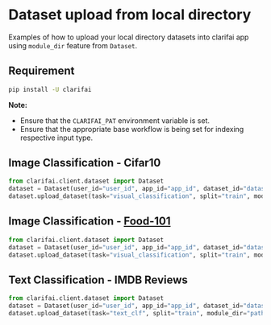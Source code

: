 # Dataset upload from local directory

Examples of how to upload your local directory datasets into clarifai app using `module_dir` feature from `Dataset`.


## Requirement
```bash
pip install -U clarifai
```

**Note:**

- Ensure that the `CLARIFAI_PAT` environment variable is set.
- Ensure that the appropriate base workflow is being set for indexing respective input type.


## Image Classification - Cifar10
```python
from clarifai.client.dataset import Dataset
dataset = Dataset(user_id="user_id", app_id="app_id", dataset_id="dataset_id")
dataset.upload_dataset(task="visual_classification", split="train", module_dir="path_to_cifar10_module")
```

## Image Classification - [Food-101](https://data.vision.ee.ethz.ch/cvl/datasets_extra/food-101/)
```python
from clarifai.client.dataset import Dataset
dataset = Dataset(user_id="user_id", app_id="app_id", dataset_id="dataset_id")
dataset.upload_dataset(task="visual_classification", split="train", module_dir="path_to_food-101_module")
```

## Text Classification - IMDB Reviews
```python
from clarifai.client.dataset import Dataset
dataset = Dataset(user_id="user_id", app_id="app_id", dataset_id="dataset_id")
dataset.upload_dataset(task="text_clf", split="train", module_dir="path_to_imdb_reviews_module")
```
